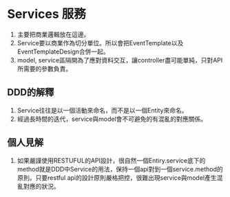 # Services 服務

1. 主要把商業邏輯放在這邊。
2. Service要以商業作為切分單位。所以會把EventTemplate以及EventTemplateDesign合併一起。
3. model, service區隔開為了應對資料交互，讓controller盡可能單純，只對API所需要的參數負責。

## DDD的解釋

1. Service往往是以一個活動來命名，而不是以一個Entity來命名。
2. 經過長時間的迭代，service與model會不可避免的有混亂的對應關係。

## 個人見解

1. 如果嚴謹使用RESTUFUL的API設計，很自然一個Entiry.service底下的method就是DDD中Service的用法，保持一個api對到一個service.method的原則。只要restful api的設計原則嚴格把控，很難出現service與model產生混亂對應的狀況。
